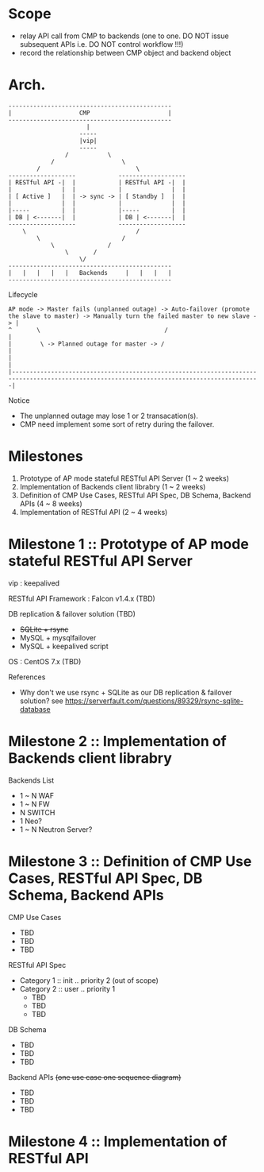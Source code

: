 # Scope

* relay API call from CMP to backends (one to one. DO NOT issue subsequent APIs i.e. DO NOT control workflow !!!)
* record the relationship between CMP object and backend object

# Arch.

```
----------------------------------------------
|                   CMP                      |
----------------------------------------------
                      |
                    -----
                    |vip|
                    -----
                /           \
            /                   \
        /                           \
-------------------            -------------------
| RESTful API -|  |            | RESTful API -|  |
|              |  |            |              |  |
| [ Active ]   |  | -> sync -> | [ Standby ]  |  |
|              |  |            |              |  |
|-----         |  |            |-----         |  |
| DB | <-------|  |            | DB | <-------|  |
-------------------            -------------------
    \                               /
        \                       /
            \               /
                \       /
                    \/
----------------------------------------------
|   |   |   |   |   Backends     |   |   |   |
----------------------------------------------
```

Lifecycle

```
AP mode -> Master fails (unplanned outage) -> Auto-failover (promote the slave to master) -> Manually turn the failed master to new slave -> |
^       \                                   /                                                                                                |
|        \ -> Planned outage for master -> /                                                                                                 |
|                                                                                                                                            |
|--------------------------------------------------------------------------------------------------------------------------------------------|
```

Notice

* The unplanned outage may lose 1 or 2 transacation(s).
* CMP need implement some sort of retry during the failover.

# Milestones

1. Prototype of AP mode stateful RESTful API Server (1 ~ 2 weeks)
2. Implementation of Backends client librabry (1 ~ 2 weeks)
3. Definition of CMP Use Cases, RESTful API Spec, DB Schema, Backend APIs (4 ~ 8 weeks)
4. Implementation of RESTful API (2 ~ 4 weeks)

# Milestone 1 :: Prototype of AP mode stateful RESTful API Server

vip : keepalived

RESTful API Framework : Falcon v1.4.x (TBD)

DB replication & failover solution (TBD)

* ~~SQLite + rsync~~
* MySQL + mysqlfailover
* MySQL + keepalived script

OS : CentOS 7.x (TBD)

References

* Why don't we use rsync + SQLite as our DB replication & failover solution? see https://serverfault.com/questions/89329/rsync-sqlite-database

# Milestone 2 :: Implementation of Backends client librabry

Backends List

* 1 ~ N WAF
* 1 ~ N FW
* N SWITCH
* 1 Neo?
* 1 ~ N Neutron Server?

# Milestone 3 :: Definition of CMP Use Cases, RESTful API Spec, DB Schema, Backend APIs

CMP Use Cases

* TBD
* TBD
* TBD

RESTful API Spec

* Category 1 :: init .. priority 2 (out of scope)
* Category 2 :: user .. priority 1
  * TBD
  * TBD
  * TBD

DB Schema

* TBD
* TBD
* TBD

Backend APIs ~~(one use case one sequence diagram)~~

* TBD
* TBD
* TBD

# Milestone 4 :: Implementation of RESTful API
